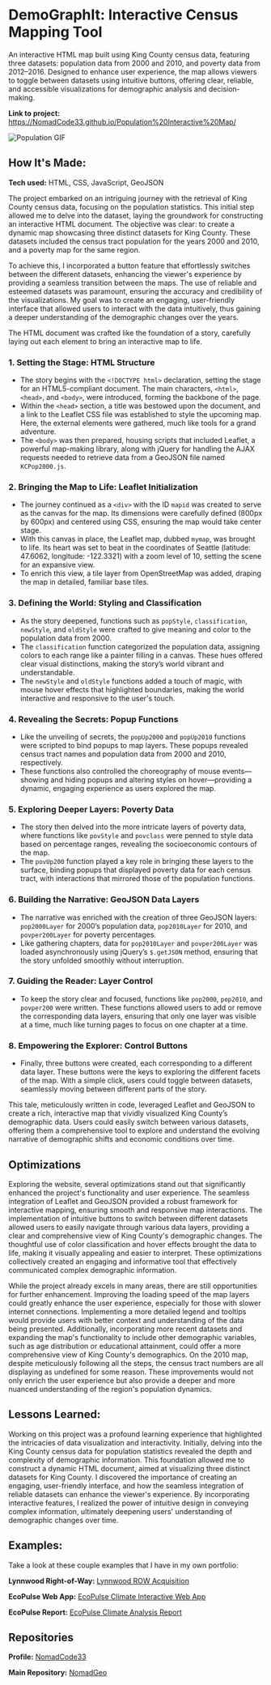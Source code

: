# DemoGraphIt: Interactive Census Mapping Tool
An interactive HTML map built using King County census data, featuring three datasets: population data from 2000 and 2010, and poverty data from 2012–2016. Designed to enhance user experience, the map allows viewers to toggle between datasets using intuitive buttons, offering clear, reliable, and accessible visualizations for demographic analysis and decision-making.

**Link to project:** https://NomadCode33.github.io/Population%20Interactive%20Map/

<img src="./DemoGraphIt.gif" img alt = "Population GIF"/>

## How It's Made:

**Tech used:** HTML, CSS, JavaScript, GeoJSON

The project embarked on an intriguing journey with the retrieval of King County census data, focusing on the population statistics. This initial step allowed me to delve into the dataset, laying the groundwork for constructing an interactive HTML document. The objective was clear: to create a dynamic map showcasing three distinct datasets for King County. These datasets included the census tract population for the years 2000 and 2010, and a poverty map for the same region.

To achieve this, I incorporated a button feature that effortlessly switches between the different datasets, enhancing the viewer's experience by providing a seamless transition between the maps. The use of reliable and esteemed datasets was paramount, ensuring the accuracy and credibility of the visualizations. My goal was to create an engaging, user-friendly interface that allowed users to interact with the data intuitively, thus gaining a deeper understanding of the demographic changes over the years.

The HTML document was crafted like the foundation of a story, carefully laying out each element to bring an interactive map to life.

### 1. **Setting the Stage: HTML Structure**
   - The story begins with the `<!DOCTYPE html>` declaration, setting the stage for an HTML5-compliant document. The main characters, `<html>`, `<head>`, and `<body>`, were introduced, forming the backbone of the page.
   - Within the `<head>` section, a title was bestowed upon the document, and a link to the Leaflet CSS file was established to style the upcoming map. Here, the external elements were gathered, much like tools for a grand adventure.
   - The `<body>` was then prepared, housing scripts that included Leaflet, a powerful map-making library, along with jQuery for handling the AJAX requests needed to retrieve data from a GeoJSON file named `KCPop2000.js`.

### 2. **Bringing the Map to Life: Leaflet Initialization**
   - The journey continued as a `<div>` with the ID `mapid` was created to serve as the canvas for the map. Its dimensions were carefully defined (800px by 600px) and centered using CSS, ensuring the map would take center stage.
   - With this canvas in place, the Leaflet map, dubbed `mymap`, was brought to life. Its heart was set to beat in the coordinates of Seattle (latitude: 47.6062, longitude: -122.3321) with a zoom level of 10, setting the scene for an expansive view.
   - To enrich this view, a tile layer from OpenStreetMap was added, draping the map in detailed, familiar base tiles.

### 3. **Defining the World: Styling and Classification**
   - As the story deepened, functions such as `popStyle`, `classification`, `newStyle`, and `oldStyle` were crafted to give meaning and color to the population data from 2000.
   - The `classification` function categorized the population data, assigning colors to each range like a painter filling in a canvas. These hues offered clear visual distinctions, making the story’s world vibrant and understandable.
   - The `newStyle` and `oldStyle` functions added a touch of magic, with mouse hover effects that highlighted boundaries, making the world interactive and responsive to the user's touch.

### 4. **Revealing the Secrets: Popup Functions**
   - Like the unveiling of secrets, the `popUp2000` and `popUp2010` functions were scripted to bind popups to map layers. These popups revealed census tract names and population data from 2000 and 2010, respectively.
   - These functions also controlled the choreography of mouse events—showing and hiding popups and altering styles on hover—providing a dynamic, engaging experience as users explored the map.

### 5. **Exploring Deeper Layers: Poverty Data**
   - The story then delved into the more intricate layers of poverty data, where functions like `povStyle` and `povclass` were penned to style data based on percentage ranges, revealing the socioeconomic contours of the map.
   - The `povUp200` function played a key role in bringing these layers to the surface, binding popups that displayed poverty data for each census tract, with interactions that mirrored those of the population functions.

### 6. **Building the Narrative: GeoJSON Data Layers**
   - The narrative was enriched with the creation of three GeoJSON layers: `pop2000Layer` for 2000’s population data, `pop2010Layer` for 2010, and `povper200Layer` for poverty percentages.
   - Like gathering chapters, data for `pop2010Layer` and `povper200Layer` was loaded asynchronously using jQuery’s `$.getJSON` method, ensuring that the story unfolded smoothly without interruption.

### 7. **Guiding the Reader: Layer Control**
   - To keep the story clear and focused, functions like `pop2000`, `pop2010`, and `povper200` were written. These functions allowed users to add or remove the corresponding data layers, ensuring that only one layer was visible at a time, much like turning pages to focus on one chapter at a time.

### 8. **Empowering the Explorer: Control Buttons**
   - Finally, three buttons were created, each corresponding to a different data layer. These buttons were the keys to exploring the different facets of the map. With a simple click, users could toggle between datasets, seamlessly moving between different parts of the story.

This tale, meticulously written in code, leveraged Leaflet and GeoJSON to create a rich, interactive map that vividly visualized King County’s demographic data. Users could easily switch between various datasets, offering them a comprehensive tool to explore and understand the evolving narrative of demographic shifts and economic conditions over time.

## Optimizations

Exploring the website, several optimizations stand out that significantly enhanced the project's functionality and user experience. The seamless integration of Leaflet and GeoJSON provided a robust framework for interactive mapping, ensuring smooth and responsive map interactions. The implementation of intuitive buttons to switch between different datasets allowed users to easily navigate through various data layers, providing a clear and comprehensive view of King County's demographic changes. The thoughtful use of color classification and hover effects brought the data to life, making it visually appealing and easier to interpret. These optimizations collectively created an engaging and informative tool that effectively communicated complex demographic information.

While the project already excels in many areas, there are still opportunities for further enhancement. Improving the loading speed of the map layers could greatly enhance the user experience, especially for those with slower internet connections. Implementing a more detailed legend and tooltips would provide users with better context and understanding of the data being presented. Additionally, incorporating more recent datasets and expanding the map's functionality to include other demographic variables, such as age distribution or educational attainment, could offer a more comprehensive view of King County's demographics. On the 2010 map, despite meticulously following all the steps, the census tract numbers are all displaying as undefined for some reason. These improvements would not only enrich the user experience but also provide a deeper and more nuanced understanding of the region's population dynamics.

## Lessons Learned:

Working on this project was a profound learning experience that highlighted the intricacies of data visualization and interactivity. Initially, delving into the King County census data for population statistics revealed the depth and complexity of demographic information. This foundation allowed me to construct a dynamic HTML document, aimed at visualizing three distinct datasets for King County. I discovered the importance of creating an engaging, user-friendly interface, and how the seamless integration of reliable datasets can enhance the viewer's experience. By incorporating interactive features, I realized the power of intuitive design in conveying complex information, ultimately deepening users' understanding of demographic changes over time.

## Examples:
Take a look at these couple examples that I have in my own portfolio:

**Lynnwood Right-of-Way:** [Lynnwood ROW Acquisition](https://github.com/NomadCode33/NomadGeo/tree/main/Furtado-Associates-Projects/Lynnwood%20ROW%20Acquisition)

**EcoPulse Web App:** [EcoPulse Climate Interactive Web App](https://github.com/NomadCode33/NomadGeo/tree/main/EcoPulse/EcoPulse%20Climate%20Interactive%20Web%20App)

**EcoPulse Report:** [EcoPulse Climate Analysis Report](https://github.com/NomadCode33/NomadGeo/tree/main/EcoPulse/EcoPulse%20Climate%20Analysis%20Report)

## Repositories
**Profile:** [NomadCode33](https://github.com/NomadCode33)

**Main Repository:** [NomadGeo](https://github.com/NomadCode33/NomadGeo)

